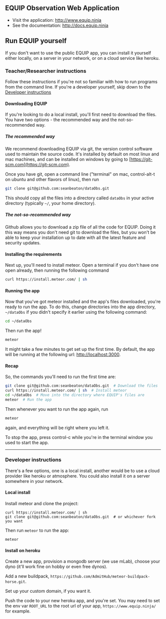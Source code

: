 ## EQUIP Observation Web Application

* Visit the application: http://www.equip.ninja
* See the documentation: http://docs.equip.ninja

## Run EQUIP yourself

If you don't want to use the public EQUIP app, you can install it yourself either locally, on a server in your network, or on a cloud service like heroku.

### Teacher/Researcher instructions

Follow these instructions if you're not so familiar with how to run programs from the command line. If you're a developer yourself, skip down to the [Developer instructions](#developer-instructions)

#### Downloading EQUIP

If you're looking to do a local install, you'll first need to download the files. 
You have two options - the recommended way and the not-so-recommended way.

##### The recommended way

We recommend downloading EQUIP via git, the version control software used to maintain the source code. It's installed by default on most linux and mac machines, and can be installed on windows by going to [https://git-scm.com](https://git-scm.com).

Once you have git, open a command line ("terminal" on mac, control-alt-t on ubuntu and other flavors of linux), then run

```bash
git clone git@github.com:seanbeaton/dataObs.git
```

This should copy all the files into a directory called `dataObs` in your active directory (typically `~/`, your home directory).

##### The not-so-recommended way

Github allows you to download a zip file of all the code for EQUIP. Doing it this way means you don't need git to download the files, but you won't be able to keep your installation up to date with all the latest feature and security updates.

#### Installing the requirements

Next up, you'll need to install meteor. Open a terminal if you don't have one open already, then running the following command


```bash
curl https://install.meteor.com/ | sh
```

#### Running the app

Now that you've got meteor installed and the app's files downloaded, you're ready to run the app. To do this, change directories into the app directory, `~/dataObs` if you didn't specify it earlier using the following command:

```bash
cd ~/dataObs
```

Then run the app!

```bash
meteor
```

It might take a few minutes to get set up the first time. By default, the app will be running at the following url: [http://localhost:3000](http://localhost:3000).

#### Recap

So, the commands you'll need to run the first time are:

```bash
git clone git@github.com:seanbeaton/dataObs.git  # Download the files
curl https://install.meteor.com/ | sh  # Install meteor
cd ~/dataObs  # Move into the directory where EQUIP's files are
meteor  # Run the app
```

Then whenever you want to run the app again, run 

```bash
meteor
```

again, and everything will be right where you left it. 

To stop the app, press control-c while you're in the terminal window you used to start the app. 

---

### Developer instructions

There's a few options, one is a local install, another would be to use a cloud provider like heroku or atmosphere. You could also install it on a server somewhere in your network.
#### Local install
Install meteor and clone the project:
```
curl https://install.meteor.com/ | sh
git clone git@github.com:seanbeaton/dataObs.git  # or whichever fork you want
```
Then run `meteor` to run the app:
```
meteor
```

#### Install on heroku
Create a new app, provision a mongodb server (we use mLab), choose your dyno (it'll work fine on hobby or even free dynos). 

Add a new buildpack, `https://github.com/AdmitHub/meteor-buildpack-horse.git`.

Set up your custom domain, if you want it. 

Push the code to your new heroku app, and you're set. You may need to set the env var `ROOT_URL` to the root url of your app, `https://www.equip.ninja/` for example.


